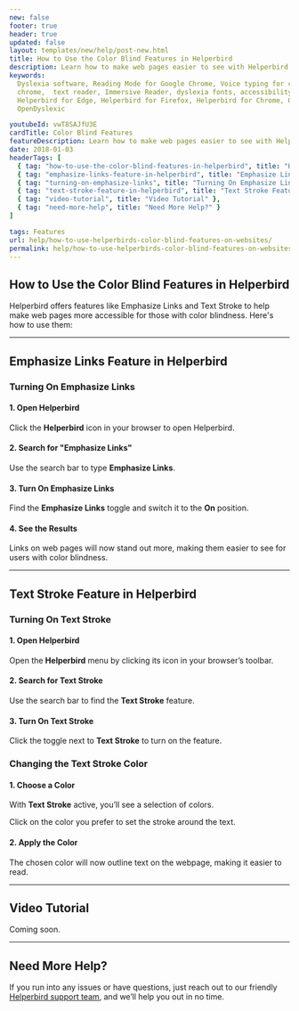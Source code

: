 ```yaml
---
new: false
footer: true
header: true
updated: false
layout: templates/new/help/post-new.html
title: How to Use the Color Blind Features in Helperbird
description: Learn how to make web pages easier to see with Helperbird’s color blind features. This guide walks you through how to emphasize links and add a text stroke, helping users with color blindness navigate the web more comfortably.extension.
keywords:
  Dyslexia software, Reading Mode for Google Chrome, Voice typing for chrome, Text to speech for
  chrome,  text reader, Immersive Reader, dyslexia fonts, accessibility software, dyslexia software,
  Helperbird for Edge, Helperbird for Firefox, Helperbird for Chrome, Opendyslexic for Chrome,
  OpenDyslexic

youtubeId: vwT8SAJfU3E
cardTitle: Color Blind Features
featureDescription: Learn how to make web pages easier to see with Helperbird’s color blind features. This guide walks you through how to emphasize links and add a text stroke, helping users with color blindness navigate the web more comfortably.
date: 2018-01-03
headerTags: [
  { tag: "how-to-use-the-color-blind-features-in-helperbird", title: "How to Use the Color Blind Features in Helperbird" },
  { tag: "emphasize-links-feature-in-helperbird", title: "Emphasize Links Feature in Helperbird" },
  { tag: "turning-on-emphasize-links", title: "Turning On Emphasize Links" },
  { tag: "text-stroke-feature-in-helperbird", title: "Text Stroke Feature in Helperbird" },
  { tag: "video-tutorial", title: "Video Tutorial" },
  { tag: "need-more-help", title: "Need More Help?" }
]

tags: Features
url: help/how-to-use-helperbirds-color-blind-features-on-websites/
permalink: help/how-to-use-helperbirds-color-blind-features-on-websites/
---
```



## How to Use the Color Blind Features in Helperbird

Helperbird offers features like Emphasize Links and Text Stroke to help make web pages more accessible for those with color blindness. Here's how to use them:

---

## Emphasize Links Feature in Helperbird

### Turning On Emphasize Links

#### 1. Open Helperbird

Click the **Helperbird** icon in your browser to open Helperbird.

#### 2. Search for "Emphasize Links"

Use the search bar to type **Emphasize Links**.

#### 3. Turn On Emphasize Links

Find the **Emphasize Links** toggle and switch it to the **On** position.

#### 4. See the Results

Links on web pages will now stand out more, making them easier to see for users with color blindness.

---

## Text Stroke Feature in Helperbird

### Turning On Text Stroke

#### 1. Open Helperbird

Open the **Helperbird** menu by clicking its icon in your browser’s toolbar.

#### 2. Search for Text Stroke

Use the search bar to find the **Text Stroke** feature.

#### 3. Turn On Text Stroke

Click the toggle next to **Text Stroke** to turn on the feature.

### Changing the Text Stroke Color

#### 1. Choose a Color

With **Text Stroke** active, you’ll see a selection of colors. 

Click on the color you prefer to set the stroke around the text.

#### 2. Apply the Color

The chosen color will now outline text on the webpage, making it easier to read.

---

## Video Tutorial

Coming soon.

---

## Need More Help?

If you run into any issues or have questions, just reach out to our friendly [Helperbird support team](/support), and we’ll help you out in no time.
